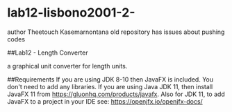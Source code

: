 # lab12-lisbono2001-2-
author Theetouch Kasemarnontana
old repository has issues about pushing codes

##Lab12 - Length Converter

a graphical unit converter for length units.

##Requirements
If you are using JDK 8-10 then JavaFX is included. You don't need to add any libraries.
If you are using Java JDK 11, then install JavaFX 11 from https://gluonhq.com/products/javafx.
Also for JDK 11, to add JavaFX to a project in your IDE see: https://openjfx.io/openjfx-docs/
